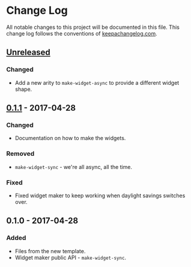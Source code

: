 # Change Log
All notable changes to this project will be documented in this file. This change log follows the conventions of [keepachangelog.com](http://keepachangelog.com/).

## [Unreleased]
### Changed
- Add a new arity to `make-widget-async` to provide a different widget shape.

## [0.1.1] - 2017-04-28
### Changed
- Documentation on how to make the widgets.

### Removed
- `make-widget-sync` - we're all async, all the time.

### Fixed
- Fixed widget maker to keep working when daylight savings switches over.

## 0.1.0 - 2017-04-28
### Added
- Files from the new template.
- Widget maker public API - `make-widget-sync`.

[Unreleased]: https://github.com/your-name/cpals/compare/0.1.1...HEAD
[0.1.1]: https://github.com/your-name/cpals/compare/0.1.0...0.1.1
